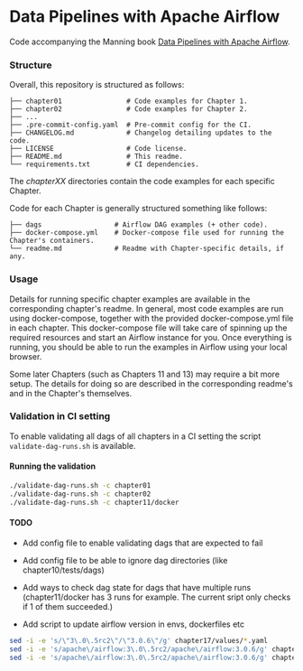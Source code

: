 # Data Pipelines with Apache Airflow

Code accompanying the Manning book [Data Pipelines with Apache Airflow](https://www.manning.com/books/data-pipelines-with-apache-airflow).

### Structure

Overall, this repository is structured as follows:

```
├── chapter01                # Code examples for Chapter 1.
├── chapter02                # Code examples for Chapter 2.
├── ...
├── .pre-commit-config.yaml  # Pre-commit config for the CI.
├── CHANGELOG.md             # Changelog detailing updates to the code.
├── LICENSE                  # Code license.
├── README.md                # This readme.
└── requirements.txt         # CI dependencies.
```

The *chapterXX* directories contain the code examples for each specific Chapter.

Code for each Chapter is generally structured something like follows:

```
├── dags                  # Airflow DAG examples (+ other code).
├── docker-compose.yml    # Docker-compose file used for running the Chapter's containers.
└── readme.md             # Readme with Chapter-specific details, if any.
```

### Usage

Details for running specific chapter examples are available in the corresponding chapter's readme. In general, most code examples are run using docker-compose, together with the provided docker-compose.yml file in each chapter. This docker-compose file will take care of spinning up the required resources and start an Airflow instance for you. Once everything is running, you should be able to run the examples in Airflow using your local browser.

Some later Chapters (such as Chapters 11 and 13) may require a bit more setup. The details for doing so are described in the corresponding readme's and in the Chapter's themselves.


### Validation in CI setting

To enable validating all dags of all chapters in a CI setting the script `validate-dag-runs.sh` is available.

#### Running the validation

```bash
./validate-dag-runs.sh -c chapter01
./validate-dag-runs.sh -c chapter02
./validate-dag-runs.sh -c chapter11/docker
```

#### TODO

- Add config file to enable validating dags that are expected to fail
- Add config file to be able to ignore dag directories (like chapter10/tests/dags)
- Add ways to check dag state for dags that have multiple runs (chapter11/docker has 3 runs for example. The current sript only checks if 1 of them succeeded.)

- Add script to update airflow version in envs, dockerfiles etc
```bash
sed -i -e 's/\"3\.0\.5rc2\"/\"3.0.6\"/g' chapter17/values/*.yaml
sed -i -e 's/apache\/airflow:3\.0\.5rc2/apache\/airflow:3.0.6/g' chapter*/.env
sed -i -e 's/apache\/airflow:3\.0\.5rc2/apache\/airflow:3.0.6/g' chapter*/Dockerfile.*
```
